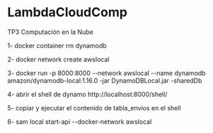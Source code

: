 # LambdaCloudComp
TP3 Computación en la Nube

1- docker container rm dynamodb

2- docker network create awslocal

3- docker run -p 8000:8000 --network awslocal --name dynamodb amazon/dynamodb-local:1.16.0 -jar DynamoDBLocal.jar -sharedDb

4- abrir el shell de dynamo http://localhost:8000/shell/

5- copiar y ejecutar el contenido de tabla_envios en el shell

6- sam local start-api --docker-network awslocal

